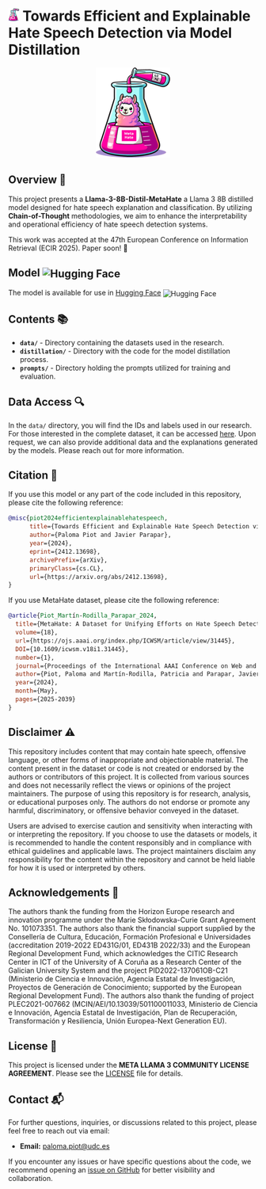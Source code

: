 # <img src="img/meta_hate_distilled.png" alt="Hate Speech Detection" width="22"/> Towards Efficient and Explainable Hate Speech Detection via Model Distillation
<p align="center" width="150px">
  <img src="img/meta_hate_distilled.png" />
</p>


## Overview 🌟

This project presents a **Llama-3-8B-Distil-MetaHate** a Llama 3 8B distilled model designed for hate speech explanation and classification. By utilizing **Chain-of-Thought** methodologies, we aim to enhance the interpretability and operational efficiency of hate speech detection systems.

This work was accepted at the 47th European Conference on Information Retrieval (ECIR 2025). Paper soon! 📄

## Model <img src="https://huggingface.co/favicon.ico" alt="Hugging Face" width="28" style="vertical-align: middle;"/>
The model is available for use in [Hugging Face](https://huggingface.co/irlab-udc/Llama-3-8B-Distil-MetaHate) <img src="https://huggingface.co/favicon.ico" alt="Hugging Face" width="16" style="vertical-align: middle;"/>

## Contents 📚

- **`data/`** - Directory containing the datasets used in the research.
- **`distillation/`** - Directory with the code for the model distillation process.
- **`prompts/`** - Directory holding the prompts utilized for training and evaluation.

## Data Access 🔍

In the `data/` directory, you will find the IDs and labels used in our research. For those interested in the complete dataset, it can be accessed [here](https://huggingface.co/datasets/irlab-udc/metahate). Upon request, we can also provide additional data and the explanations generated by the models. Please reach out for more information.

## Citation 📑

If you use this model or any part of the code included in this repository, please cite the following reference:

```bibtex
@misc{piot2024efficientexplainablehatespeech,
      title={Towards Efficient and Explainable Hate Speech Detection via Model Distillation}, 
      author={Paloma Piot and Javier Parapar},
      year={2024},
      eprint={2412.13698},
      archivePrefix={arXiv},
      primaryClass={cs.CL},
      url={https://arxiv.org/abs/2412.13698}, 
}
```

If you use MetaHate dataset, please cite the following reference:

```bibtex
@article{Piot_Martín-Rodilla_Parapar_2024,
  title={MetaHate: A Dataset for Unifying Efforts on Hate Speech Detection},
  volume={18},
  url={https://ojs.aaai.org/index.php/ICWSM/article/view/31445},
  DOI={10.1609/icwsm.v18i1.31445},
  number={1},
  journal={Proceedings of the International AAAI Conference on Web and Social Media},
  author={Piot, Paloma and Martín-Rodilla, Patricia and Parapar, Javier},
  year={2024},
  month={May},
  pages={2025-2039}
}
```

## Disclaimer ⚠️

This repository includes content that may contain hate speech, offensive language, or other forms of inappropriate and objectionable material. The content present in the dataset or code is not created or endorsed by the authors or contributors of this project. It is collected from various sources and does not necessarily reflect the views or opinions of the project maintainers.  The purpose of using this repository is for research, analysis, or educational purposes only. The authors do not endorse or promote any harmful, discriminatory, or offensive behavior conveyed in the dataset.

Users are advised to exercise caution and sensitivity when interacting with or interpreting the repository. If you choose to use the datasets or models, it is recommended to handle the content responsibly and in compliance with ethical guidelines and applicable laws.  The project maintainers disclaim any responsibility for the content within the repository and cannot be held liable for how it is used or interpreted by others.

## Acknowledgements 🙏

The authors thank the funding from the Horizon Europe research and innovation programme under the Marie Skłodowska-Curie Grant Agreement No. 101073351. The authors also thank the financial support supplied by the Consellería de Cultura, Educación, Formación Profesional e Universidades (accreditation 2019-2022 ED431G/01, ED431B 2022/33) and the European Regional Development Fund, which acknowledges the CITIC Research Center in ICT of the University of A Coruña as a Research Center of the Galician University System and the project PID2022-137061OB-C21 (Ministerio de Ciencia e Innovación, Agencia Estatal de Investigación, Proyectos de Generación de Conocimiento; supported by the European Regional Development Fund). The authors also thank the funding of project PLEC2021-007662 (MCIN/AEI/10.13039/501100011033, Ministerio de Ciencia e Innovación, Agencia Estatal de Investigación, Plan de Recuperación, Transformación y Resiliencia, Unión Europea-Next Generation EU).

## License 📜

This project is licensed under the **META LLAMA 3 COMMUNITY LICENSE AGREEMENT**. Please see the [LICENSE](LICENSE) file for details.

## Contact 📬

For further questions, inquiries, or discussions related to this project, please feel free to reach out via email:

- **Email:** [paloma.piot@udc.es](mailto:paloma.piot@udc.es)

If you encounter any issues or have specific questions about the code, we recommend opening an [issue on GitHub](https://github.com/your_username/your_project/issues) for better visibility and collaboration.
